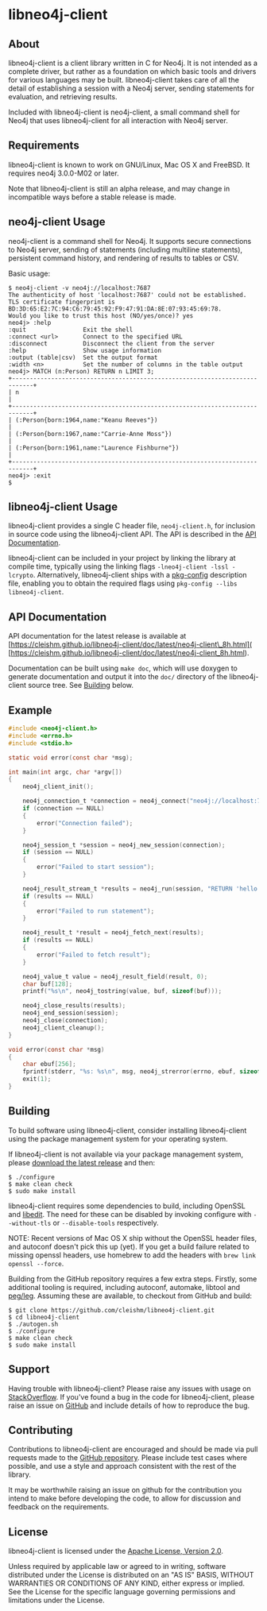 libneo4j-client
===============


About
-----

libneo4j-client is a client library written in C for Neo4j. It is not intended
as a complete driver, but rather as a foundation on which basic tools and
drivers for various languages may be built. libneo4j-client takes care of all
the detail of establishing a session with a Neo4j server, sending statements
for evaluation, and retrieving results.

Included with libneo4j-client is neo4j-client, a small command shell for
Neo4j that uses libneo4j-client for all interaction with Neo4j server.


Requirements
------------

libneo4j-client is known to work on GNU/Linux, Mac OS X and FreeBSD. It
requires neo4j 3.0.0-M02 or later.

Note that libneo4j-client is still an alpha release, and may change in
incompatible ways before a stable release is made.


neo4j-client Usage
------------------

neo4j-client is a command shell for Neo4j. It supports secure connections
to Neo4j server, sending of statements (including multiline statements),
persistent command history, and rendering of results to tables or CSV.

Basic usage:

```console
$ neo4j-client -v neo4j://localhost:7687
The authenticity of host 'localhost:7687' could not be established.
TLS certificate fingerprint is BD:3D:65:E2:7C:94:C6:79:45:92:F9:47:91:DA:8E:07:93:45:69:78.
Would you like to trust this host (NO/yes/once)? yes
neo4j> :help
:quit                Exit the shell
:connect <url>       Connect to the specified URL
:disconnect          Disconnect the client from the server
:help                Show usage information
:output (table|csv)  Set the output format
:width <n>           Set the number of columns in the table output
neo4j> MATCH (n:Person) RETURN n LIMIT 3;
+----------------------------------------------------------------------------+
| n                                                                          |
+----------------------------------------------------------------------------+
| (:Person{born:1964,name:"Keanu Reeves"})                                   |
| (:Person{born:1967,name:"Carrie-Anne Moss"})                               |
| (:Person{born:1961,name:"Laurence Fishburne"})                             |
+----------------------------------------------------------------------------+
neo4j> :exit
$
```


libneo4j-client Usage
---------------------

libneo4j-client provides a single C header file, `neo4j-client.h`, for
inclusion in source code using the libneo4j-client API. The API is described in
the [API Documentation](#api_documentation).

libneo4j-client can be included in your project by linking the library at
compile time, typically using the linking flags `-lneo4j-client -lssl -lcrypto`.
Alternatively, libneo4j-client ships with a [pkg-config](
https://wiki.freedesktop.org/www/Software/pkg-config/) description file,
enabling you to obtain the required flags using
`pkg-config --libs libneo4j-client`.


API Documentation
-----------------

API documentation for the latest release is available at
[https://cleishm.github.io/libneo4j-client/doc/latest/neo4j-client\_8h.html](
[https://cleishm.github.io/libneo4j-client/doc/latest/neo4j-client_8h.html).

Documentation can be built using `make doc`, which will use doxygen to generate
documentation and output it into the `doc/` directory of the libneo4j-client
source tree. See [Building](#Building) below.


Example
-------

```C
#include <neo4j-client.h>
#include <errno.h>
#include <stdio.h>

static void error(const char *msg);

int main(int argc, char *argv[])
{
    neo4j_client_init();

    neo4j_connection_t *connection = neo4j_connect("neo4j://localhost:7687", NULL, 0);
    if (connection == NULL)
    {
        error("Connection failed");
    }

    neo4j_session_t *session = neo4j_new_session(connection);
    if (session == NULL)
    {
        error("Failed to start session");
    }

    neo4j_result_stream_t *results = neo4j_run(session, "RETURN 'hello world'", NULL, 0);
    if (results == NULL)
    {
        error("Failed to run statement");
    }

    neo4j_result_t *result = neo4j_fetch_next(results);
    if (results == NULL)
    {
        error("Failed to fetch result");
    }

    neo4j_value_t value = neo4j_result_field(result, 0);
    char buf[128];
    printf("%s\n", neo4j_tostring(value, buf, sizeof(buf)));

    neo4j_close_results(results);
    neo4j_end_session(session);
    neo4j_close(connection);
    neo4j_client_cleanup();
}

void error(const char *msg)
{
    char ebuf[256];
    fprintf(stderr, "%s: %s\n", msg, neo4j_strerror(errno, ebuf, sizeof(ebuf)));
    exit(1);
}
```


Building
--------

To build software using libneo4j-client, consider installing libneo4j-client
using the package management system for your operating system.

If libneo4j-client is not available via your package management system,
please [download the latest release](
https://github.com/cleishm/libneo4j-client/releases) and then:

```
$ ./configure
$ make clean check
$ sudo make install
```

libneo4j-client requires some dependencies to build, including OpenSSL and
[libedit](http://thrysoee.dk/editline/). The need for these can be disabled
by invoking configure with `--without-tls` or `--disable-tools` respectively.

NOTE: Recent versions of Mac OS X ship without the OpenSSL header files, and
autoconf doesn't pick this up (yet). If you get a build failure related to
missing openssl headers, use homebrew to add the headers with
`brew link openssl --force`.

Building from the GitHub repository requires a few extra steps. Firstly, some
additional tooling is required, including autoconf, automake, libtool and
[peg/leg](http://piumarta.com/software/peg/). Assuming these are available,
to checkout from GitHub and build:

```
$ git clone https://github.com/cleishm/libneo4j-client.git
$ cd libneo4j-client
$ ./autogen.sh
$ ./configure
$ make clean check
$ sudo make install
```


Support
-------

Having trouble with libneo4j-client? Please raise any issues with usage on
[StackOverflow](http://stackoverflow.com/questions/tagged/libneo4j-client). If
you've found a bug in the code for libneo4j-client, please raise an issue on
[GitHub](https://github.com/cleishm/libneo4j-client) and include details of how
to reproduce the bug.


Contributing
------------

Contributions to libneo4j-client are encouraged and should be made via pull
requests made to the [GitHub repository](
https://github.com/cleishm/libneo4j-client). Please include test cases where
possible, and use a style and approach consistent with the rest of the library.

It may be worthwhile raising an issue on github for the contribution you
intend to make before developing the code, to allow for discussion and feedback
on the requirements.


License
-------

libneo4j-client is licensed under the [Apache License, Version 2.0](
http://www.apache.org/licenses/LICENSE-2.0).

Unless required by applicable law or agreed to in writing, software distributed
under the License is distributed on an "AS IS" BASIS, WITHOUT WARRANTIES OR
CONDITIONS OF ANY KIND, either express or implied.  See the License for the
specific language governing permissions and limitations under the License.
